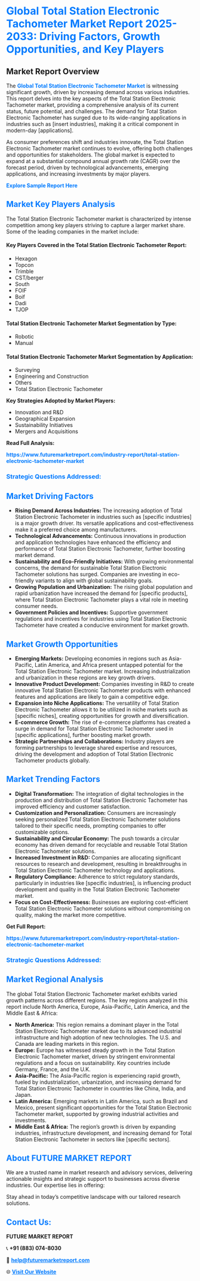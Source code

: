 <h1 style="color: #007BFF;">Global Total Station Electronic Tachometer Market Report 2025-2033: Driving Factors, Growth Opportunities, and Key Players</h1>

<section id="overview">
<h2>Market Report Overview</h2>
<p>The <a href="https://www.futuremarketreport.com/industry-report/total-station-electronic-tachometer-market" style="color: #007BFF; text-decoration: none;"><strong>Global Total Station Electronic Tachometer Market</strong></a> is witnessing significant growth, driven by increasing demand across various industries. This report delves into the key aspects of the Total Station Electronic Tachometer market, providing a comprehensive analysis of its current status, future potential, and challenges. The demand for Total Station Electronic Tachometer has surged due to its wide-ranging applications in industries such as [insert industries], making it a critical component in modern-day [applications].</p>
<p>As consumer preferences shift and industries innovate, the Total Station Electronic Tachometer market continues to evolve, offering both challenges and opportunities for stakeholders. The global market is expected to expand at a substantial compound annual growth rate (CAGR) over the forecast period, driven by technological advancements, emerging applications, and increasing investments by major players.</p>
</section>

<section id="overview">
<p><a href="https://www.futuremarketreport.com/request-sample/reportId=111976" style="color: #007BFF; text-decoration: none;"><strong>Explore Sample Report Here</strong></a></p>
</section>

<section id="key-players">
<h2 style="color: #007BFF;">Market Key Players Analysis</h2>
<p>The Total Station Electronic Tachometer market is characterized by intense competition among key players striving to capture a larger market share. Some of the leading companies in the market include:</p>
<h4>Key Players Covered in the Total Station Electronic Tachometer Report:</h4>
<ul><li>Hexagon</li><li>Topcon</li><li>Trimble</li><li>CST/berger</li><li>South</li><li>FOIF</li><li>Boif</li><li>Dadi</li><li>TJOP</li></ul>
<h4>Total Station Electronic Tachometer Market Segmentation by Type:</h4>
<ul><li>Robotic</li><li>Manual</li></ul>

<h4>Total Station Electronic Tachometer Market Segmentation by Application:</h4>
<ul><li>Surveying</li><li>Engineering and Construction</li><li>Others</li><li>Total Station Electronic Tachometer</li></ul>
<p><strong>Key Strategies Adopted by Market Players:</strong></p>
<ul>
<li>Innovation and R&D</li>
<li>Geographical Expansion</li>
<li>Sustainability Initiatives</li>
<li>Mergers and Acquisitions</li>
</ul>
</section>

<section>
<p><strong>Read Full Analysis: </strong></p><a href="https://www.futuremarketreport.com/industry-report/total-station-electronic-tachometer-market" style="color: #007BFF; text-decoration: none;"><strong>https://www.futuremarketreport.com/industry-report/total-station-electronic-tachometer-market</strong></a>
<h3 style="color: #007BFF;">Strategic Questions Addressed:</h3>
</section>

<section id="driving-factors">
<h2 style="color: #007BFF;">Market Driving Factors</h2>
<ul>
<li><strong>Rising Demand Across Industries:</strong> The increasing adoption of Total Station Electronic Tachometer in industries such as [specific industries] is a major growth driver. Its versatile applications and cost-effectiveness make it a preferred choice among manufacturers.</li>
<li><strong>Technological Advancements:</strong> Continuous innovations in production and application technologies have enhanced the efficiency and performance of Total Station Electronic Tachometer, further boosting market demand.</li>
<li><strong>Sustainability and Eco-Friendly Initiatives:</strong> With growing environmental concerns, the demand for sustainable Total Station Electronic Tachometer solutions has surged. Companies are investing in eco-friendly variants to align with global sustainability goals.</li>
<li><strong>Growing Population and Urbanization:</strong> The rising global population and rapid urbanization have increased the demand for [specific products], where Total Station Electronic Tachometer plays a vital role in meeting consumer needs.</li>
<li><strong>Government Policies and Incentives:</strong> Supportive government regulations and incentives for industries using Total Station Electronic Tachometer have created a conducive environment for market growth.</li>
</ul>
</section>

<section id="growth-opportunities">
<h2 style="color: #007BFF;">Market Growth Opportunities</h2>
<ul>
<li><strong>Emerging Markets:</strong> Developing economies in regions such as Asia-Pacific, Latin America, and Africa present untapped potential for the Total Station Electronic Tachometer market. Increasing industrialization and urbanization in these regions are key growth drivers.</li>
<li><strong>Innovative Product Development:</strong> Companies investing in R&D to create innovative Total Station Electronic Tachometer products with enhanced features and applications are likely to gain a competitive edge.</li>
<li><strong>Expansion into Niche Applications:</strong> The versatility of Total Station Electronic Tachometer allows it to be utilized in niche markets such as [specific niches], creating opportunities for growth and diversification.</li>
<li><strong>E-commerce Growth:</strong> The rise of e-commerce platforms has created a surge in demand for Total Station Electronic Tachometer used in [specific applications], further boosting market growth.</li>
<li><strong>Strategic Partnerships and Collaborations:</strong> Industry players are forming partnerships to leverage shared expertise and resources, driving the development and adoption of Total Station Electronic Tachometer products globally.</li>
</ul>
</section>

<section id="trending-factors">
<h2 style="color: #007BFF;">Market Trending Factors</h2>
<ul>
<li><strong>Digital Transformation:</strong> The integration of digital technologies in the production and distribution of Total Station Electronic Tachometer has improved efficiency and customer satisfaction.</li>
<li><strong>Customization and Personalization:</strong> Consumers are increasingly seeking personalized Total Station Electronic Tachometer solutions tailored to their specific needs, prompting companies to offer customizable options.</li>
<li><strong>Sustainability and Circular Economy:</strong> The push towards a circular economy has driven demand for recyclable and reusable Total Station Electronic Tachometer solutions.</li>
<li><strong>Increased Investment in R&D:</strong> Companies are allocating significant resources to research and development, resulting in breakthroughs in Total Station Electronic Tachometer technology and applications.</li>
<li><strong>Regulatory Compliance:</strong> Adherence to strict regulatory standards, particularly in industries like [specific industries], is influencing product development and quality in the Total Station Electronic Tachometer market.</li>
<li><strong>Focus on Cost-Effectiveness:</strong> Businesses are exploring cost-efficient Total Station Electronic Tachometer solutions without compromising on quality, making the market more competitive.</li>
</ul>
</section>

<section>
<p><strong>Get Full Report: </strong></p><a href="https://www.futuremarketreport.com/industry-report/total-station-electronic-tachometer-market" style="color: #007BFF; text-decoration: none;"><strong>https://www.futuremarketreport.com/industry-report/total-station-electronic-tachometer-market</strong></a>
<h3 style="color: #007BFF;">Strategic Questions Addressed:</h3>
</section>


<section id="regional-analysis">
<h2 style="color: #007BFF;">Market Regional Analysis</h2>
<p>The global Total Station Electronic Tachometer market exhibits varied growth patterns across different regions. The key regions analyzed in this report include North America, Europe, Asia-Pacific, Latin America, and the Middle East & Africa:</p>
<ul>
<li><strong>North America:</strong> This region remains a dominant player in the Total Station Electronic Tachometer market due to its advanced industrial infrastructure and high adoption of new technologies. The U.S. and Canada are leading markets in this region.</li>
<li><strong>Europe:</strong> Europe has witnessed steady growth in the Total Station Electronic Tachometer market, driven by stringent environmental regulations and a focus on sustainability. Key countries include Germany, France, and the U.K.</li>
<li><strong>Asia-Pacific:</strong> The Asia-Pacific region is experiencing rapid growth, fueled by industrialization, urbanization, and increasing demand for Total Station Electronic Tachometer in countries like China, India, and Japan.</li>
<li><strong>Latin America:</strong> Emerging markets in Latin America, such as Brazil and Mexico, present significant opportunities for the Total Station Electronic Tachometer market, supported by growing industrial activities and investments.</li>
<li><strong>Middle East & Africa:</strong> The region’s growth is driven by expanding industries, infrastructure development, and increasing demand for Total Station Electronic Tachometer in sectors like [specific sectors].</li>
</ul>
</section>

<footer>
<h2 style="color: #007BFF;">About FUTURE MARKET REPORT</h2>
<p>We are a trusted name in market research and advisory services, delivering actionable insights and strategic support to businesses across diverse industries. Our expertise lies in offering:</p>

<p>Stay ahead in today’s competitive landscape with our tailored research solutions.</p>

<h2 style="color: #007BFF;">Contact Us:</h2>
<p><strong>FUTURE MARKET REPORT</strong></p>
<p>📞 <strong>+91 (883) 074-8030</strong></p>
<p>📧 <strong><a href="mailto:help@futuremarketreport.com" style="color: #007BFF;">help@futuremarketreport.com</a></strong></p>
<p>🌐 <strong><a href="https://www.futuremarketreport.com/" style="color: #007BFF;">Visit Our Website</a></strong></p>
</footer>